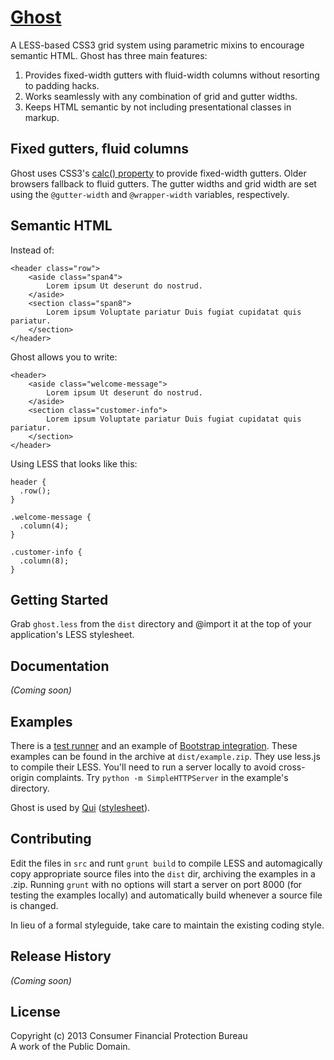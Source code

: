 # [Ghost](https://github.cfpb.gov/pages/contolini/ghost/grid/index.html)

A LESS-based CSS3 grid system using parametric mixins to encourage semantic HTML. Ghost has three main features:

1. Provides fixed-width gutters with fluid-width columns without resorting to padding hacks.
1. Works seamlessly with any combination of grid and gutter widths.
1. Keeps HTML semantic by not including presentational classes in markup.

## Fixed gutters, fluid columns

Ghost uses CSS3's <a href="http://updates.html5rocks.com/2012/03/CSS-layout-gets-smarter-with-calc">calc() property</a> to provide fixed-width gutters. Older browsers fallback to fluid gutters. The gutter widths and grid width are set using the `@gutter-width` and `@wrapper-width` variables, respectively.

## Semantic HTML

Instead of:

```
<header class="row">
    <aside class="span4">
        Lorem ipsum Ut deserunt do nostrud. 
    </aside>
    <section class="span8">
        Lorem ipsum Voluptate pariatur Duis fugiat cupidatat quis pariatur.
    </section>
</header>
```

Ghost allows you to write:

```
<header>
    <aside class="welcome-message">
        Lorem ipsum Ut deserunt do nostrud. 
    </aside>
    <section class="customer-info">
        Lorem ipsum Voluptate pariatur Duis fugiat cupidatat quis pariatur.
    </section>
</header>
```

Using LESS that looks like this:

```
header {
  .row();
}

.welcome-message {
  .column(4);
}

.customer-info {
  .column(8);
}
```

## Getting Started

Grab `ghost.less` from the `dist` directory and @import it at the top of your application's LESS stylesheet.

## Documentation
_(Coming soon)_

## Examples

There is a [test runner](https://github.cfpb.gov/pages/contolini/ghost/grid/index.html) and an example of [Bootstrap integration](https://github.cfpb.gov/pages/contolini/ghost/bootstrap/index.html). These examples can be found in the archive at `dist/example.zip`. They use less.js to compile their LESS. You'll need to run a server locally to avoid cross-origin complaints. Try `python -m SimpleHTTPServer` in the example's directory.

Ghost is used by [Qui](https://github.cfpb.gov/pages/contolini/qui) (<a href="https://github.cfpb.gov/contolini/qui/blob/master/src/less/main.less">stylesheet</a>).

## Contributing

Edit the files in `src` and runt `grunt build` to compile LESS and automagically copy appropriate source files into the `dist` dir, archiving the examples in a .zip. Running `grunt` with no options will start a server on port 8000 (for testing the examples locally) and automatically build whenever a source file is changed.

In lieu of a formal styleguide, take care to maintain the existing coding style.

## Release History

_(Coming soon)_

## License

Copyright (c) 2013 Consumer Financial Protection Bureau  
A work of the Public Domain.